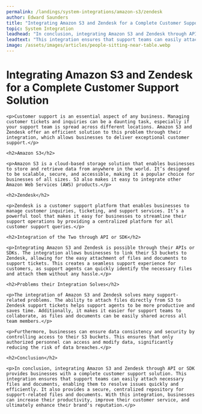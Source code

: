 ```yaml
---
permalink: /landings/system-integrations/amazon-s3/zendesk
author: Edward Saunders
title: "Integrating Amazon S3 and Zendesk for a Complete Customer Support Solution"
topic: System Integration
leadhead: "In conclusion, integrating Amazon S3 and Zendesk through API or SDK provides businesses with a complete customer support solution"
leadtext: "This integration ensures that support teams can easily attach necessary files and documents, enabling them to resolve issues quickly and efficiently. It also provides a secure, centralized repository for support-related files and documents. With this integration, businesses can increase their productivity, improve their customer service, and ultimately enhance their brand's reputation."
image: /assets/images/articles/people-sitting-near-table.webp
---
```

<div class="arttext">	<h1>Integrating Amazon S3 and Zendesk for a Complete Customer Support Solution</h1>

	<p>Customer support is an essential aspect of any business. Managing customer tickets and inquiries can be a daunting task, especially if your support team is spread across different locations. Amazon S3 and Zendesk offer an efficient solution to this problem through their integration, which allows businesses to deliver exceptional customer support.</p>

	<h2>Amazon S3</h2>

	<p>Amazon S3 is a cloud-based storage solution that enables businesses to store and retrieve data from anywhere in the world. It’s designed to be scalable, secure, and accessible, making it a popular choice for businesses of all sizes. S3 also makes it easy to integrate other Amazon Web Services (AWS) products.</p>

	<h2>Zendesk</h2>

	<p>Zendesk is a customer support platform that enables businesses to manage customer inquiries, ticketing, and support services. It’s a powerful tool that makes it easy for businesses to streamline their support operations by providing a centralized platform for all customer support queries.</p>

	<h2>Integration of the Two through API or SDK</h2>

	<p>Integrating Amazon S3 and Zendesk is possible through their APIs or SDKs. The integration allows businesses to link their S3 buckets to Zendesk, allowing for the easy attachment of files and documents to support tickets. This creates a seamless support experience for customers, as support agents can quickly identify the necessary files and attach them without any hassle.</p>

	<h2>Problems their Integration Solves</h2>

	<p>The integration of Amazon S3 and Zendesk solves many support-related problems. The ability to attach files directly from S3 to Zendesk support tickets helps support agents to be more productive and saves time. Additionally, it makes it easier for support teams to collaborate, as files and documents can be easily shared across all team members.</p>

	<p>Furthermore, businesses can ensure data consistency and security by controlling access to their S3 buckets. This ensures that only authorized personnel can access and modify data, significantly reducing the risk of data breaches.</p>

	<h2>Conclusion</h2>

	<p>In conclusion, integrating Amazon S3 and Zendesk through API or SDK provides businesses with a complete customer support solution. This integration ensures that support teams can easily attach necessary files and documents, enabling them to resolve issues quickly and efficiently. It also provides a secure, centralized repository for support-related files and documents. With this integration, businesses can increase their productivity, improve their customer service, and ultimately enhance their brand's reputation.</p> 

</div>